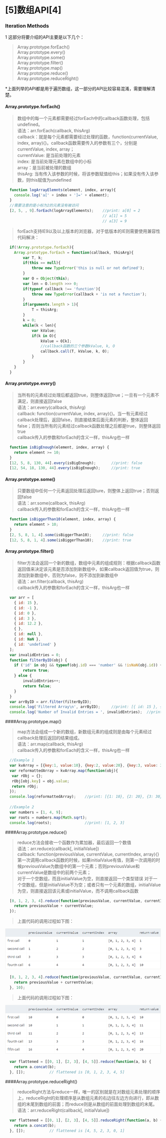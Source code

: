 # [5]数组API[4]
### Iteration Methods
1 这部分将要介绍的API主要是以下几个：
> Array.prototype.forEach()  
> Array.prototype.every()  
> Array.prototype.some()  
> Array.prototype.filter()  
> Array.prototype.map()  
> Array.prototype.reduce()  
> Array.prototype.reduceRight()  

*上面列举的API都是用于遍历数组，这一部分的API比较容易混淆，需要理解清楚。

#### Array.prototype.forEach()
> 数组中的每一个元素都需要经过forEach中的callback函数处理，包括undefined。  
> 语法：arr.forEach(callback, thisArg)  
> callback：就是每个元素都需要经过处理的函数，function(currentValue, index, array){}。callback函数需要传入的参数有三个，分别是currentValue, index, array；    
> currentValue: 是当前处理的元素  
> index: 是当前处理元素在数组中的小标  
> array：是当前被处理的数组  
> thisArg: 当有传入该参数的时候，将该参数赋值给this；如果没有传入该参数，则this赋值为undefined  

```JavaScript
  function logArrayElemnts(element, index, array){
    console.log('a[' + index + ']=' + element);
  }
  //需要注意的是小标为2的元素没有被访问
  [2, 5, , 9].forEach(logArrayElements);	//print: a[0] = 2
											// a[1] = 5
											// a[3] = 9
```
> forEach支持IE9以及以上版本的浏览器，对于低版本的IE则需要使用兼容性代码解决：

```JavaScript
  if(!Array.prototype.forEach){
  	Array.prototype.forEach = function(callback, thisArg){
  		var T, k;
  		if(this == null){
  			throw new TypeError('this is null or not defined');
  		}
  		var O = Object(this);
  		var len = O.length >>> 0;
  		if(typeof callback !== 'function'){
  			throw new TypeError(callback + 'is not a function');
  		}
  		if(arguments.length > 1){
  			T = thisArg;
  		}
  		k = 0;
  		while(k < len){
  			var kValue;
  			if(k in O){
  				kValue = O[k];
  				//callback函数的三个参数kValue, k, O
  				callback.call(T, kValue, k, O);
  			}
  		}
  	}
  }
```

#### Array.prototype.every()
> 当所有的元素经过处理后都返回true，则整体返回true；一旦有一个元素不满足，则直接返回false   
> 语法：arr.every(callback, thisArg)  
> callback: function(currentValue, index, array){}。当一有元素经过callback处理后，返回false，则直接结束后面元素的判断，整体返回false；否则当所有的元素经过callback函数处理之后都是true，则整体返回true    
> callback传入的参数和forEach的含义一样，thisArg也一样  

```JavaScript
  function isBigEnough(element, index, array) {
    return element >= 10;
  }
  [12, 5, 8, 130, 44].every(isBigEnough);   	//print: false
  [12, 54, 18, 130, 44].every(isBigEnough); 	//print: true
```

#### Array.prototype.some()
> 只要数组中任何一个元素返回处理后返回ture，则整体上返回true；否则返回false  
> 语法：arr.some(callback, thisArg)    
> callback传入的参数和forEach的含义一样，thisArg也一样   

```JavaScript
  function isBiggerThan10(element, index, array) {
  	return element > 10;
  }
  [2, 5, 8, 1, 4].some(isBiggerThan10);  	//print: false
  [12, 5, 8, 1, 4].some(isBiggerThan10); 	//print: true
```

#### Array.prototype.filter()
> filter方法会返回一个新的数组，数组中元素的组成规则：根据callback函数返回值来决定该元素是否添加到新数组中，如果callback返回值为true，则添加到新数组中，否则为false，则不添加到新数组中  
> 语法：arr.filter(callback, thisArg)  
> callback传入的参数和forEach的含义一样，thisArg也一样   

```JavaScript
  var arr = [
    { id: 15 },
    { id: -1 },
    { id: 0 },
    { id: 3 },
    { id: 12.2 },
    { },
    { id: null },
    { id: NaN },
    { id: 'undefined' }
  ];
  var invalidEntries = 0;
  function filterByID(obj) {
  	if ('id' in obj && typeof(obj.id) === 'number' && !isNaN(obj.id)) {
    	return true;
  	} else {
    	invalidEntries++;
    	return false;
   	}
  }
  var arrByID = arr.filter(filterByID);
  console.log('Filtered Array\n', arrByID); 	//print: [{ id: 15 }, { id: -1 }, { id: 0 }, { id: 3 }, { id: 12.2 }]
  console.log('Number of Invalid Entries = ', invalidEntries); 	//print: 4
```

####Array.prototype.map()
> map方法会组成一个新的数组，新数组元素的组成则是由每个元素经过callback处理后返回的结果组成。  
> 语法：arr.map(callback, thisArg)  
> callback传入的参数和forEach的含义一样，thisArg也一样   

```JavaScript
  //Example 1
  var kvArray = [{key:1, value:10}, {key:2, value:20}, {key:3, value: 30}];
  var reformattedArray = kvArray.map(function(obj){ 
   var rObj = {};
   rObj[obj.key] = obj.value;
   return rObj;
  });
  console.log(reformattedArray);	//print: [{1: 10}, {2: 20}, {3: 30}]

  //Example 2
  var numbers = [1, 4, 9];
  var roots = numbers.map(Math.sqrt);
  console.log(roots);				//print: [1, 2, 3]
```

####Array.prototype.reduce()
> reduce方法会接收一个函数作为累加器，最后返回一个数值  
> 语法：arr.reduce(callback[, initialValue])  
> callback: function(previousValue, currentValue, currentIndex, array){}  
> 第一次调用callback函数的时候，如果initialValue有值，则第一次调用的时候previousValue为数组中的第一个元素；否则previousValue和currentValue是数组中的前两个元素；  
> 对于一个空数组，而且initialValue为空，则直接返回一个类型错误
> 对于一个空数组，但是initialValue不为空；或者只有一个元素的数组，initialValue为空，则直接返回该元素或initialValue，而不调用callback函数    

```JavaScript
  [0, 1, 2, 3, 4].reduce(function(previousValue, currentValue, currentIndex, array) {
    return previousValue + currentValue;
  });
```
> 上面代码的调用过程如下图：

![reduce调用过程](https://github.com/ScholatLouis/ScholatLouis.github.io/blob/master/BlogImg/array/ArrayFirst.png)

```JavaScript
  [0, 1, 2, 3, 4].reduce(function(previousValue, currentValue, currentIndex, array) {
  	return previousValue + currentValue;
  }, 10);
```
> 上面代码的调用过程如下图：

![reduce调用过程](https://github.com/ScholatLouis/ScholatLouis.github.io/blob/master/BlogImg/array/ArraySecond.png)

```JavaScript
  var flattened = [[0, 1], [2, 3], [4, 5]].reduce(function(a, b) {
  	return a.concat(b);
  }, []); 			// flattened is [0, 1, 2, 3, 4, 5]
```

####Array.prototype.reduceRight()
> reduceRight方法与reduce一样，唯一的区别就是在对数组元素处理的顺序上，reduceRight的处理顺序是从数组元素的右边往左边方向进行，即从数组的末尾到数组的前面；而reduce则是从数组的前面处理到数组的末尾。  
> 语法：arr.reduceRight(callback[, initialValue])

```JavaScript
  var flattened = [[0, 1], [2, 3], [4, 5]].reduceRight(function(a, b) {
    return a.concat(b);
  }, []);			// flattened is [4, 5, 2, 3, 0, 1]
```
